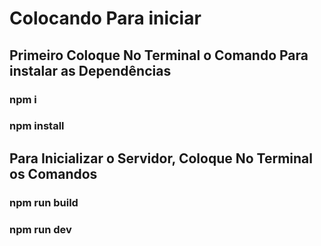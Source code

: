 # Colocando Para iniciar

## Primeiro Coloque No Terminal o Comando Para instalar as Dependências

### npm i 
### npm install
 
## Para Inicializar o Servidor, Coloque No Terminal os Comandos

### npm run build 

### npm run dev
